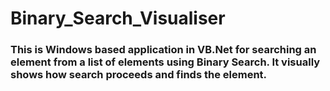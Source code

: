 # Binary_Search_Visualiser

### This is Windows based application in VB.Net for searching an element from a list of elements using Binary Search. It visually shows how search proceeds and finds the element.

